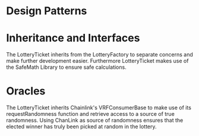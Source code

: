 # Design Patterns

# Inheritance and Interfaces

The LotteryTicket inherits from the LotteryFactory to separate concerns and make further development easier. Furthermore LotteryTicket makes use of the SafeMath Library to ensure safe calculations.

# Oracles

The LotteryTicket inherits Chainlink's VRFConsumerBase to make use of its requestRandomness function and retrieve access to a source of true randomness. Using ChanLink as source of randomness ensures that the elected winner has truly been picked at random in the lottery.
